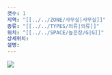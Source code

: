 ```yaml
---
갯수: 1
지역: "[[../../ZONE/사무실|사무실]]"
종류: "[[../../TYPES/의류|의류]]"
위치: "[[../../SPACE/높은장/G|G]]"
상세위치: 
설명:
---
```

![](http://192.168.50.22/images/240608_IMG_0228.jpg)